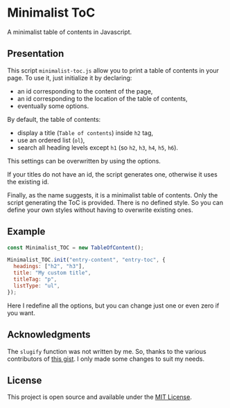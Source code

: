 # Minimalist ToC

A minimalist table of contents in Javascript.

## Presentation

This script `minimalist-toc.js` allow you to print a table of contents in your page. To use it, just initialize it by declaring:

- an id corresponding to the content of the page,
- an id corresponding to the location of the table of contents,
- eventually some options.

By default, the table of contents:

- display a title (`Table of contents`) inside `h2` tag,
- use an ordered list (`ol`),
- search all heading levels except `h1` (so `h2`, `h3`, `h4`, `h5`, `h6`).

This settings can be overwritten by using the options.

If your titles do not have an id, the script generates one, otherwise it uses the existing id.

Finally, as the name suggests, it is a minimalist table of contents. Only the script generating the ToC is provided. There is no defined style. So you can define your own styles without having to overwrite existing ones.

## Example

```javascript
const Minimalist_TOC = new TableOfContent();

Minimalist_TOC.init("entry-content", "entry-toc", {
  headings: ["h2", "h3"],
  title: "My custom title",
  titleTag: "p",
  listType: "ul",
});
```

Here I redefine all the options, but you can change just one or even zero if you want.

## Acknowledgments

The `slugify` function was not written by me. So, thanks to the various contributors of [this gist](https://gist.github.com/codeguy/6684588). I only made some changes to suit my needs.

## License

This project is open source and available under the [MIT License](https://github.com/ArmandPhilippot/minimalist-toc/blob/master/LICENSE).
